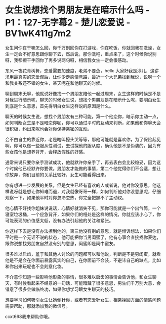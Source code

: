 # 女生说想找个男朋友是在暗示什么吗 - P1：127-无字幕2 - 楚儿恋爱说 - BV1wK411g7m2

女生问你在干嘛怎么回，你千万别回你在打游戏，你在吃饭，你就回我在洗澡，女生一定会不好意思跟你聊下去，然后说，那你洗吧，重点来了，这个时候你说别呀，我都擦干手回你了再多说两句呀，相信我女生一定会很感动。

东风一夜花青树舞，恋爱需要加速度，老弟不要怂，hello 大家好我是淳儿，这讲求用最真实的恋爱观后，让你少走感情弯路，最近一个大兄弟找到我说，说啊一个和我关系还不错的女生，某天呢在和他聊天的时候。

聊到周末无聊，他就说好像找一个男朋友陪他一起过周末，女生这样的时候是不是对我进行暗示呢，聊天的时候女生说，想找个男朋友是在暗示什么呢，要明白女生到底是什么意思，首先得明白女生这样说的原因是什么。

聊天的时候女生说，想找个男朋友有三种可能，第一个他恋你，暗示你主动一点，如何判断女生是不是暗恋你呢，你可以通过平时的互动来判断，如果他和你聊天会很积极，约出来呢也会对你保持亲密的互动。

会不由自主的靠近你，老是瞎叫撩头哭等等，那他可能就是喜欢你，为了保险起见啊，你可以做一些服从性测试，去试探他的服从度，确认他是不是伪装的，因为有些女孩他是想养背开，会释放假性的好感。

通常来说只要你亲手测试成功，他就默许你亲手了，再去表白会比较稳妥，因为这个时候他已经默许你要做，男朋友才能做的事情，第二个他觉得你们不合适，想让你放弃，你们目前的关系比较好，女生可能看得出来。

你有想进一步发展的关系，但是女生已经有喜欢的人或者说，他对你没意思，他这样说呀就是想让你知难而退，对我就像哥哥一样，如何判断他对你没意思呢，仔细观察一下，如果他平时对你忽冷忽热，你完全把握不了主动权。

他心情不好找你姐妹说说话，心情好就消失不见，那你可能就是一个出气筒，一个寝室垃圾桶，一个应急背开，如果你们的相处是这样的情况，你就应该小心了，你可能表现的价值感太低，没有办法引起他的关注和紧张。

你这样下去是没有办法撩到他的，第三他没有别的意思，就是倾诉想法，如果你们平时是一个无话不说的状态，他可能把你当男闺蜜了，他有心事会直接找你表达，跟你说想找男朋友自然没有别的意思，闺蜜即是闺中蜜友。

很多难以启齿，羞于和其他人讨论的问题都可以和他说，判断是不是男闺蜜，就看他是不是会在你面前暴露真实的自己，在你面前不会装，不避讳自己的缺点，比如和你出来玩呢也不会刻意化妆。

不介意你知道一些影响他形象的事情，很多难以启齿的事情会告诉他，和女生聊天，有时候看起来不经意的一句话，可能暗藏了很多意思，男生们千万别大意，会错意了很多会做临终功，如果你想学习跟女生聊天的技巧。

想要学习如何吸引女生让她倒针你，或者有恋爱针女生，相亲挽回方面的情感问题需要帮助，那就添加我的微信号。

ccxt668我来帮助你哦。
